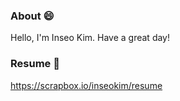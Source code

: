### About 😄

Hello, I'm Inseo Kim. Have a great day!

### Resume :memo:

https://scrapbox.io/inseokim/resume
